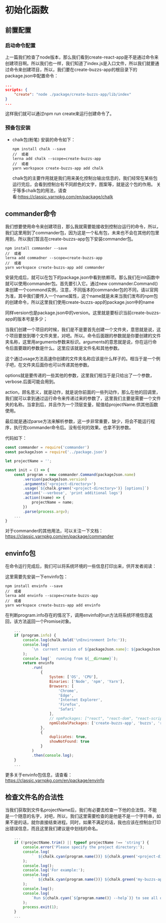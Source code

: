 # 初始化函数

## 前置配置

### 启动命令配置
上一篇我们检查了node版本，那么我们看到create-react-app是不是通过命令来创建项目啊。所以我们也一样，我们知道了index.js是入口文件，所以我们就要通过命令来创建项目，所以，我们要在create-buzzs-app的根目录下的package.json中配置命令：
```json
...
scripts: {
    "create": "node ./package/create-buzzs-app/lib/index"
}
...
```

这样我们就可以通过npm run create来运行创建命令了。
### 预备包安装
+ chalk包(粉笔)
    安装的命令如下：
    ```shell
    npm install chalk --save
    //  或者
    lerna add chalk --scope=create-buzzs-app
    //  或者
    yarn workspace create-buzzs-app add chalk
    ```
    chalk包的主要作用就是我们用来美化控制台输出信息的，我们经常在某些包运行完后，会看到控制台有不同颜色的文字，图案等，就是这个包的作用。
    关于等多chalk包的用法，请查看:https://classic.yarnpkg.com/en/package/chalk

## commander命令

我们想要使用命令来创建项目，那么我就需要能接收到控制台运行的命令，所以，我们这里用到了commander包，因为这是一个私有包，未来也不会在其他的包里用到，所以我们暂且在create-buzzs-app包下安装commander包。
```shell
npm install commander --save
//  或者
lerna add commadner --scope=create-buzzs-app
//  或者
yarn workspace create-buzzs-app add commander
```

安装完成后，就可以在包下的package.json中看到依赖项。那么我们在init函数中就可以使用commander包。首先要引入它。通过new commander.Command()来创建一个commond实例，注意，不同版本的commander包的不同，请以官网为准，其中我们要传入一个name属性，这个name就是未来当我们发布的npm包的创建命令，所以这里我们使用create-buzzs-app的package.json中的name

同样version也是package.json中的version。这里就是要标识当前create-buzzs-app的版本号是多少；

当我们创建一个项目的时候，我们是不是要首先创建一个文件夹，意思就是说，这个项目要放到哪个文件夹里，对吧。所以。命令后面跟的参数就是你要创建的文件夹名称，这里用arguments参数来标识。arguments的意思就是说，你在运行命令后面要跟的参数是什么。这里应该就是文件名和其他参数。

这个通过usage方法高速你创建的文件夹名称应该是什么样子的。相当于是一个例子吧，在文件夹后面你也可以传递其他参数。

options就是要传递的一些其他的参数，这里我们相当于是只给出了一个参数，verbose.后面可能会用到。

action，顾名思义，就是动作，就是说你前面的一些列动作，那么在他的回调里，我们就可以拿到通过运行命令来传递过来的参数了，这里我们主要是需要一个文件夹的名称。当拿到后，并且作为一个顶层变量，赋值给projectName.供其他函数使用。

最后就是通过parse方法来解析参数，这一步非常重要，缺少，将会不能运行程序，执行完commander命令后。没有任何的效果。也拿不到参数。

代码如下：

```js
const commander = require('commander')
const packageJson = require('../package.json')

let projectName = '';

const init = () => {
    const program = new commander.Command(packageJson.name)
		.version(packageJson.version)
		.arguments('<project-directory>')
		.usage(`${chalk.green('<project-directory>')} [options]`)
        .option('--verbose', 'print additional logs')
		.action((name) => {
			projectName = name;
		})
		.parse(process.argv);
    ...
}
```

对于commander的其他用法，可以关注一下文档：https://classic.yarnpkg.com/en/package/commander

## envinfo包

在命令运行完成后，我们可以将系统环境的一些信息打印出来，供开发者阅读：

这里需要先安装一下envinfo包：

```shell
npm install envinfo --save
//  或者
lerna add envinfo --scope=create-buzzs-app
//  或者
yarn workspace create-buzzs-app add envinfo
```

在判断program.info存在的情况下，调用envinfo的run方法将系统环境信息返回，该方法返回一个Promise对象。
```js
    ...
	if (program.info) {
		console.log(chalk.bold('\nEnvironment Info:'));
		console.log(
			`\n  current version of ${packageJson.name}: ${packageJson.version}`
		);
		console.log(`  running from ${__dirname}`);
		return envinfo
			.run(
				{
					System: ['OS', 'CPU'],
					Binaries: ['Node', 'npm', 'Yarn'],
					Browsers: [
						'Chrome',
						'Edge',
						'Internet Explorer',
						'Firefox',
						'Safari'
					],
					// npmPackages: ["react", "react-dom", "react-scripts"],
					npmGlobalPackages: ['create-buzzs-app', 'buzzs', 'react', 'react-dom', 'react-scripts']
				},
				{
					duplicates: true,
					showNotFound: true
				}
			)
			.then(console.log);
	}
    ...
```

更多关于envinfo包信息，请查看：https://classic.yarnpkg.com/en/package/envinfo

## 检查文件名的合法性
当我们获取到文件名projectName后，我们有必要去检查一下他的合法性，不能是一个随意的名字，对吧，所以，我们这里需要检查的是他是不是一个字符串，如果不是的话，就你直接结束进程。同时，如果不满足的话，我也应该在控制台打印出错误信息，而且这里我们建议是中划线的命名。

```js
    ...
	if (!projectName.trim() || typeof projectName !== 'string') {
		console.error('Please specify the project directory:');
		console.log(
			`  ${chalk.cyan(program.name())} ${chalk.green('<project-directory>')}`
		);
		console.log();
		console.log('For example:');
		console.log(
			`  ${chalk.cyan(program.name())} ${chalk.green('my-buzzs-app')}`
		);
		console.log();
		console.log(
			`Run ${chalk.cyan(`${program.name()} --help`)} to see all options.`
		);
		process.exit(1);
	}
    ...
```